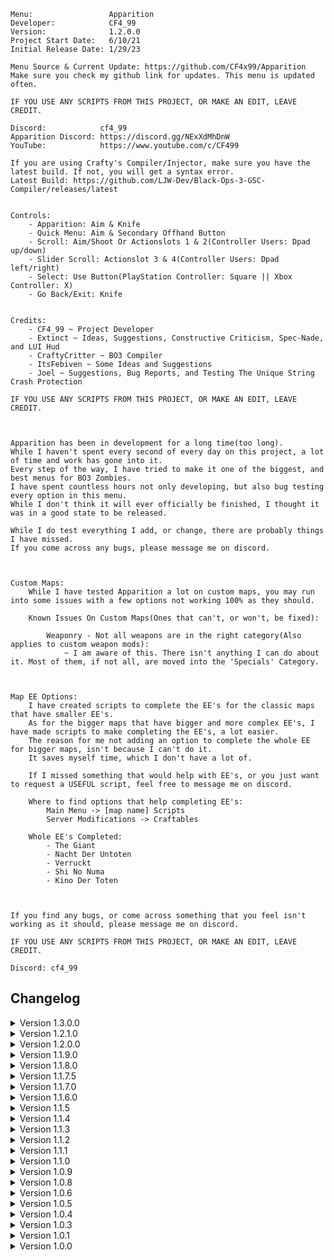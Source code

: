     Menu:                 Apparition
    Developer:            CF4_99
    Version:              1.2.0.0
    Project Start Date:   6/10/21
    Initial Release Date: 1/29/23

    Menu Source & Current Update: https://github.com/CF4x99/Apparition
    Make sure you check my github link for updates. This menu is updated often.

    IF YOU USE ANY SCRIPTS FROM THIS PROJECT, OR MAKE AN EDIT, LEAVE CREDIT.

    Discord:            cf4_99
    Apparition Discord: https://discord.gg/NExXdMhDnW
    YouTube:            https://www.youtube.com/c/CF499

    If you are using Crafty's Compiler/Injector, make sure you have the latest build. If not, you will get a syntax error.
    Latest Build: https://github.com/LJW-Dev/Black-Ops-3-GSC-Compiler/releases/latest


    Controls:
        - Apparition: Aim & Knife
        - Quick Menu: Aim & Secondary Offhand Button
        - Scroll: Aim/Shoot Or Actionslots 1 & 2(Controller Users: Dpad up/down)
        - Slider Scroll: Actionslot 3 & 4(Controller Users: Dpad left/right)
        - Select: Use Button(PlayStation Controller: Square || Xbox Controller: X)
        - Go Back/Exit: Knife


    Credits:
        - CF4_99 ~ Project Developer
        - Extinct ~ Ideas, Suggestions, Constructive Criticism, Spec-Nade, and LUI Hud
        - CraftyCritter ~ BO3 Compiler
        - ItsFebiven ~ Some Ideas and Suggestions
        - Joel ~ Suggestions, Bug Reports, and Testing The Unique String Crash Protection

    IF YOU USE ANY SCRIPTS FROM THIS PROJECT, OR MAKE AN EDIT, LEAVE CREDIT.



    Apparition has been in development for a long time(too long).
    While I haven't spent every second of every day on this project, a lot of time and work has gone into it.
    Every step of the way, I have tried to make it one of the biggest, and best menus for BO3 Zombies.
    I have spent countless hours not only developing, but also bug testing every option in this menu.
    While I don't think it will ever officially be finished, I thought it was in a good state to be released.

    While I do test everything I add, or change, there are probably things I have missed.
    If you come across any bugs, please message me on discord.



    Custom Maps:
        While I have tested Apparition a lot on custom maps, you may run into some issues with a few options not working 100% as they should.

        Known Issues On Custom Maps(Ones that can't, or won't, be fixed):

            Weaponry - Not all weapons are in the right category(Also applies to custom weapon mods):
                ~ I am aware of this. There isn't anything I can do about it. Most of them, if not all, are moved into the 'Specials' Category.



    Map EE Options:
        I have created scripts to complete the EE's for the classic maps that have smaller EE's.
        As for the bigger maps that have bigger and more complex EE's, I have made scripts to make completing the EE's, a lot easier.
        The reason for me not adding an option to complete the whole EE for bigger maps, isn't because I can't do it.
        It saves myself time, which I don't have a lot of.

        If I missed something that would help with EE's, or you just want to request a USEFUL script, feel free to message me on discord.

        Where to find options that help completing EE's:
            Main Menu -> [map name] Scripts
            Server Modifications -> Craftables
        
        Whole EE's Completed:
            - The Giant
            - Nacht Der Untoten
            - Verruckt
            - Shi No Numa
            - Kino Der Toten



    If you find any bugs, or come across something that you feel isn't working as it should, please message me on discord.

    IF YOU USE ANY SCRIPTS FROM THIS PROJECT, OR MAKE AN EDIT, LEAVE CREDIT.

    Discord: cf4_99

## Changelog

<details>
    <summary>
        Version 1.3.0.0
    </summary>

    - Whole Apparition menu structure has been remade
    - Due to hitting the function size bytecode limit for runMenuIndex, I chose to populate most sub menus by jumping to separate functions(to reduce the size of runMenuIndex)
    - Apparition can now be compiled on Infinity Loader(IL doesn't support '===' and '!==' which has been removed from AI spawners)

    - Added: Entity count display at the bottom left of the screen
    - Added: Menu customization option to disable the entity count display
    - Added: Menu customization option to reposition the menu for all styles(Zodiac style can only move left and right)
    - Added: Menu customization option to change the title color
    - Added: Menu customization option to change the options color
    - Added: Menu customization option to change the scrolling option color
    - Added: Menu customization option to change the toggled Option color(for when toggle style is set to text color)
    - Added: New temp-ban player system(you can now view a list of banned players, and unban them)
    - Added: Dead Ops View
    - Added: Newsbar
    - Added: Der Eisendrache Enable All Landing Pads
    - Added: Wunderwaffe DG-2 for SOE

    - Fixed: Der Eisendrache Void Bow steps
    - Fixed: Der Eisendrache Fire Bow Fireplace step
    - Fixed: Keyboard/Numberpad UI
    - Fixed: Bug with scrolling system
    - Fixed: Possible crash while using rain projectiles
    - Fixed: Possible crash with unlimited ammo/equipment
    - Fixed: Zombie counter UI
    - Fixed: Repair all window barriers
    - Fixed: Save & Load binds no longer work while in the menu
    - Fixed: Issues with the tornado
    - Fixed: Collecting all craftables breaking the rituals on SOE

    - Removed: Mod Menu Lobby Game mode
    - Removed: Anti-Join(useless)

    - Changed: Reorganized several menus
    - Changed: Increased the RGB Fade speed
    - Changed: Anti-End Game is now located in host menu
    - Changed: Force Field now has it's own submenu(still in fun scripts)
    - Changed: SOE Fumigator is now a submenu that will allow you to give Fumigators to selective players

</details>

<details>
    <summary>
        Version 1.2.1.0
    </summary>

    - Added: Menu Customization Option To Change Menu Scrolling Buffer(Speed)
    
    - Improved: Shader Auto-Sizing -- Remade The Games 'GetTextWidth' function to be able to auto-adjust to better fit keybinds when switching between controller and keyboard
    - Improved: Scrolling system to skip any blank or invalid options

    - Fixed: Save Player Verification
    - Fixed: Bug with hud not showing while dead
    - Fixed: Teleporting all players will no longer do damage to them
    - Fixed: Bugs between skybase teleporter, and spawned teleporters
    - Fixed: Origins 115 rings not working(Officially working flawlessly)
    - Fixed: Player rank applying to yourself, rather than the selected player
    - Fixed: Anti-End Game not allowing the host to end the game, even in a private match

</details>

<details>
    <summary>
        Version 1.2.0.0
    </summary>
    
    - Added: Auto-Correction For Menu Hud While Using Resolutions That Would Normally Put The Hud Off Screen
    - Added: Zodiac Menu Style
    - Added: Ability To Have Shaders As Options(Won't Use It On BO3. But, Wanted To Do It Anyways)
    - Added: Mexican Wave
    - Added: Flyable Lunar Lander(Ascension Only)
    - Added: Option To Disable Menu Sounds
    - Added: Option To Collect All Craftables At Once, Collect All Pieces Of Specific Craftable, Or Specific Parts Of A Craftable
    - Added: Pre-Set Teleports For Every Map
    - Added: Option To Clear Selected Stats
    - Added: Auto-Down Player(Malicious Options)
    - Added: Custom Teleporters(Decided On This Instead Of Ziplines, Which Have Been Requested A Lot)
    - Added: Skybase(Works On All Maps -- You Could Still Hit G_Entity Limit On Some Maps Though)
    - Added: New Debug Printing(Prints Bottom Left -- Will Only Be Used For Host Prints Like G_Entity Protection)

    - Improved: Align 115 Rings(Origins) -- Works Perfectly Now
    - Improved: Rank/Prestige Options -- There was a lot of confusion, and issues with this. Everything should be good now.
    - Improved: Menu Credits
    - Improved: G_Entity Protection(Should Adjust To All Maps Now)
    - Improved: Unnecessary menu threads on players

    - Changed: Menu Instructions Location To Bottom Center Of Screen
    - Changed: Moved Menu Position Up
    - Changed: Max Options Shown To 9 -- Zodiac Style Is 12
    - Changed: Prestige Slider Max Is Now 11(Master Prestige)
    - Changed: Player Insta-Kill To Slider(Disable, All, Melee)
    - Changed: Spawnable System Dismantle Option -- Now Dismantles Each Piece With A Random Amount Of Force
    - Changed: Model Scaling(Maximum: 10 || Minimum: 0.5 || Increment: 0.5)
    - Changed: Moved Save & Load Position To Teleport Menu
    - Changed: Welcome Message Style

    - Fixed: Issue With Slider Max/Min Value Not Correctly Refreshing
    - Fixed: Hud Count Confliction With Zombie Counter And Menu Hud
    - Fixed: Crash With Spiral Staircase Spawning While G_Entity Crash Protection Is Deleting Entities

</details>

<details>
    <summary>
        Version 1.1.9.0
    </summary>

    - Improved: Major Backend Improvements
    - Improved: Client Disconnect Handler(If a player is navigating another players options, and that player disconnects, it will kick them back to the player menu. If a player is viewing the player menu when a player disconnects, it will refresh the options)

    - Added: Native Design Back
    - Added: Option To Temp Save A Player's Verification
    - Added: Projectile Vomiting(Zombie Options)
    - Added: Knockdown(Zombie Options || All Maps But The Giant)
    - Added: Push(Zombie Options || Only Available On SOE)
    - Added: Start Of Game Mode Options(Mod Menu Lobby Only Atm)

    - Changed: Submenu system now doesn't rely on player info to find the correct submenu

</details>

<details>
    <summary>
        Version 1.1.8.0
    </summary>

    - Improved: Menu Backend
    - Improved: Menu Open/Close Animations
    - Improved: Light Protector(Major Improvements)

    - Changed: Submenus Now Run On Client XUIDs rather than Entity Number
    - Changed: Camo Selector From Slider To Submenu. It Now Lists By Proper Display Names Rather Than Index
    - Changed: Drop Camera Is Now In Fun Scripts
    - Changed: Silent Aimbot Now Only Runs While The Player Is Firing Instead Of While The Player Is Holding Down Their Trigger

    - Added: Client Disconnect Handler. If You're Viewing A Player's Options When They Disconnect, You Will Be Kicked Back To The Player Menu.
    - Added: Menu Style: "Nautaremake" (Remake Of ItsFebiven's 'Nautalus Design)
    - Added: Ice Skating To Fun Scripts
    - Added: All Client God Mode Option
    - Added: Show Tris Lines
    - Added: tag_eye To Bone Tags List
    - Added: A Welcome Message When A Player Is Given The Menu, Or When The Host Spawns
    - Added: Disable Player Hud

    - Fixed: Samantha Says Part 2 Bug On Moon. It Will Work Now, But Won't Let You Use It Until You Get To That Step In The EE.
    - Fixed: Issue When Loading Saved Menu Design Color
    - Fixed: Crashing Issue With Cod Jumper
    - Fixed: Issue With Rapid Fire Not Turning Off Correctly
    - Fixed: Force Field Not Killing All AI Types

    - Removed: XP Multiplier
    - Removed: Menu Blur Option
    - Removed: Leftover Debug Prints In Shoot To Revive

</details>

<details>
    <summary>
        Version 1.1.7.5
    </summary>

    - Fixed: Issues With Serious's Compiler
    - Fixed: Client Bind UI
    - Fixed: Forge Mode & Gravity Gun Not Picking Up Players
    - Fixed: Issue on Origins with teleporting to the robot heads, then exiting
    - Fixed: Max G_Entity Count Is Lower On The Giant, G_Entity Crash Protection Has Been Updated To Fit That
    - Added: Menu Open/Close Animations
    - Added: Option To Disable Menu Open/Close Animations
    - Added: Retain Perks
    - Changed: Redesigned & Improved Menu Instructions
    - Changed: Repositioned Menu(Moved Further Left)
    - Changed: Repositioned Zombie Counter
    - Changed: Menu Now Loads At The Start Of The Game, Rather Than After The Black Screen
    - Changed: Decreased The Chances Of The Menu Creating Unnecessary Unique Strings
    - Changed: Number Pad Now Uses Values, Rather Than Strings(No Lag - Decreases The Amount Of Unique Strings - Auto-Corrects When You Go Over Max Int)
    - Removed: All LUI Hud
    - Removed: Unnecessary Utility Functions

</details>

<details>
    <summary>
        Version 1.1.7.0
    </summary>

    - Added: Entity Options Back
    - Added: Forge Mode
    - Changed: Moved Mount Camera To Fun Scripts
    - Changed: Explosive Bullet Damage & Range Are Now Int Sliders
    - Changed: G_Entity Crash Protection Is Now Enabled By Default
    - Changed: XP Multiplier To Int Slider(Minimum: 2 || Max: 100)
    - Changed: Forge Model Distance Editor To Int Slider
    - Improved: Large Cursor(Now Sliders, Text Bools, and Sub Menu Indicators Scale With The Option)
    - Improved: G_Entity Crash Protection - Protection Is 1000x Better Now
    - Improved: Electric Fire Cherry(Now Functions Like An Enhanced Electric Cherry)
    - Improved: Rebuilt Gravity Gun(Works Perfectly Now)
    - Improved: Delete Gun
    - Improved: Shoot To Revive
    - Improved: Rocket Riding - You Can Now Rocket Ride Other Players By Firing A Missile While Near Them
    - Improved: Zombie Spawning - Faster & Shouldn't Have Issues Anymore
    - Improved: Nuke Nades
    - Improved: SOE Beast Mode - Works As It Should - Can Now Be Toggled On Other Players
    - Fixed: Bug With New Camo Saving System While Un-Pack 'a' Punching A Weapon
    - Fixed: Surface Type Traces That Look For Invalid Surfaces
    - Fixed: Bug With Client Visual Effects

</details>

<details>
	<summary>
		Version 1.1.6.0
	</summary>

    - Changed: Increased Slider Speed
    - Fixed: Client Side Button UI
    - Fixed: Bug With Some Death Barriers
    - Fixed: Aimbot Distance Check
    - Fixed: Bug With Downing All Players
    - Fixed: Bug With Server XP Multiplier being set too high and causing negative xp
    - Fixed: Take Current Weapon, also taking your knife
    - Improved: Any camo set on weapons using the menu, will now save on those weapons and won't be removed when using other options like attachments
    - Improved: Rebuilt Zombie Counter(better than ever)
    - Added: Player Info Back
    - Added: sv_cheats Toggle
    - Added: Shoot While Sprinting
    - Added: Electric Fire Cherry
    - Added: Adventure Time Back
    - Added: Earthquake Back
    - Added: Rapid Fire
    - Added: Disable Earning Points
    - Added: Smooth Snap Aimbot
    - Added: Smooth Snap Amount
    - Added: Target Requirement(None / Visible / Damageable)
    - Removed: Auto-Verification
 
</details>

<details>
	<summary>
		Version 1.1.5
	</summary>

	- Fixed: Unique string crash protection. You should now officially never encounter the unique string crash.
    - Removed: Effects Man Options
    - Changed: Zombie Counter Now Only Shows The Alive Count
    - Changed: Limited The Amount Of Bad Effects And Models That Are Used In The Menu
    - Changed: Weapon Attachments Are Now All In One Submenu, Rather Than In Serparate Categories
    - Changed: Force Field Size Is Now An Int Slider
    - Added: Joel To Menu Credits
 
</details>

<details>
	<summary>
		Version 1.1.4
	</summary>

	- The crashing issue people have been experiencing due to exceeding the max amount of unique strings, should be controlled now. The chances anyone hits the max now, is slim. If you do manage to hit the max, I have implemented a protection that will stop unique strings from being made.
    - Improved: Menu Refreshing. There shouldn't be anymore conflictions between the quick menu and Menu Refresh. There also shouldn't be anymore pointless refreshes for clients.
    - Removed: Option Counter
    - Removed: Player Info
    - Improved: Quick Menu Shader Auto-Sizing
 
</details>

<details>
	<summary>
		Version 1.1.3
	</summary>

	- Improved Menu Handling When Player Dies
    - Fixed Several Bugs After Player Dies & Respawns
    - When Dead and Spectating, Menu Is Now Disabled and Only the Quick Menu Is Accessible.
    - When Dead, The Quick Menu Now Only Has 3 Options: Respawn, Restart Game(Host), and Disconnect(Host)
    - Fixed Some Things That Might Cause Crashes
    - Fixed Several Bugs With Old School Design
    - Fixed A Bug With Server Tweakable: Max Ammo Fills Clips, Always Being On
    - Improved Menu Hud Handling
    - Fixed Bug With Player Info
    - Fixed Bug With Keyboard/Number Pad/Menu Credits While Using The Old School Design
    - Removed: Entity Options
    - Removed: 3D Drawing
    - Removed: Health Bar
    - Removed: Adventure Time
    - Removed: Earthquake
    - Removed: Custom Crosshairs
    - Improved: Revive Player
    - Fixed: Bug With Teleporting Player To Self/Self To Player
    - Fixed: Bug That Would Enable Double Jump When You Respawn
    - Added: Welcome Message
    - Added: Death Slider(Down / Kill)
    - Added: Pack 'a' Punch Camo When Weapon Is Packed Using The Menu
 
</details>

<details>
	<summary>
		Version 1.1.2
	</summary>

	- Fixed: Sliders/Keyboard Controls For Controller Users
    - Removed: Duplicate Function
    - Added: Open Pause Menu For Player(Malicious/Trolling Option)
    - Added: Max Ammo Power-Ups Fill Weapon Clips(Server Tweakable)
    - Fixed: Small Syntax Issue That Was Overlooked
    - Fixed The Issues That Serious's Compiler Had With Apparition
 
</details>

<details>
	<summary>
		Version 1.1.1
	</summary>

	- Improved: Scrolling System
    - Fixed: Bug With Player Info Improperly Destroying HUD
    - Fixed: Bug With Player Info Not Showing When Immediately Opening Player Menu
    - Changed: Option Count Disabled By Default
    - Fixed: Added Save/Load Design Back
    - Changed: Minimum Options Shown Is Now 5
    - Added: Merry Go Round
    - Added: Drop Tower
 
</details>

<details>
	<summary>
		Version 1.1.0
	</summary>

	- Improved: Major UI Changes/Improvements
    - Improved: Menu Hud Handling. Should Never Run Into Issues With Hud Disappearing.
    - Revamped: Scrolling System(Causes Less Lag & Faster Scrolling)
    - Fixed: Bug With Quick Menu Scrolling System
    - Changed: Default Max Options From 9 To 12
    - Changed: Custom Max Options Shown - Minimum Is Now 1 - Max Is Now 12
    - Removed: Custom Menu RGB
    - Removed: Custom Menu Position
    - Removed: Custom Menu Width
    - Changed: Option Counter Is Now Enabled By Default
    - Improved: Menu Instructions Handling(More Detailed Instructions, And More Instructions For Scripts)
    - Changed: Switched Verifications Admin & Co-Host(Co-Host Is Now The Higher Verification)
    - Added: Custom Menu Blur Amount(When Menu Blur Is Enabled)
    - Added: Player Info(Shows When Hovering Over Their Name In The Player Menu)(Won't Show Host Info)
    - Added: 'Type Writer' To Doheart Styles
    - Added: Random Character Model Index Loop
    - Removed: Aimbot - Aiming Required
    - Added: Aimbot Key(None / Aiming / Firing)
    - Improved: Aimbot Targeting(Will Now Officially Target All AI Types)
    - Added: More Support For Specific Map Teleports
    - Fixed: Bug With Fire Bow Quest
    - Improved: Scripts That Spawn Zombies
 
</details>

<details>
	<summary>
		Version 1.0.9
	</summary>

	- Artillery Strike Now Counts As Kills For The Person That Activated It
    - Fixed Bug Between Moon Doors and Open All Doors
    - Improved Aimbot Targeting
    - Fixed Aimbot Not Targeting All AI Types
    - Improved Aimbot Auto-Fire
    - Aimbot Types: Silent/Snap
    - Removed Snap To Zombie/Shoot Through Walls
    - Fixed Bug With Modify Score
    - Added Option To Teleport To Selected Entity In Entity Options
    - Added Reign Drops To Power-Ups Menu
    - Added Option To Unlock/Lock All Challenges
    - Fixed & Improved Anti-End Game
    - Added Der Eisendrache Fire & Lightning Bow Quest Options Back
    - You Can Now Collect Single Pieces Of Craftables Instead Of All At Once
    - Changed Menu Scrolling/Selecting Sounds
    - Fixed Bug With Quick Menu While Using Old School Design
    - Added 'Disable Fog' To Host Menu
 
</details>

<details>
	<summary>
		Version 1.0.8
	</summary>

	- Added: Aimbot Distance Check
    - Added: Player Mount Camera Option
    - Added: Ability To Add Pack 'a' Punched Weapons To Mystery Box
    - Added: Weapon Attachments
    - Added: DevGui Info(Host Only)
    - Added: Jumpscare (SOE & Origins)
    - Fixed: Bug with menu instructions not showing when a player is verified
 
</details>

<details>
	<summary>
		Version 1.0.6
	</summary>

	- Replaced Native Design With Right Side Design
    - Updated how the menu loads design variables to fit whatever design is loaded by default
 
</details>

<details>
	<summary>
		Version 1.0.5
	</summary>

	- Removed Der Eisendrache Bow Quests Until Crashes Can Be Worked Out

    - Added A Quick Menu
        - Quick Menu Features:
            - Unique Design
            - Infinite Scroll
            - Auto-Sizing Option Backgrounds
            - Bool/Slider Options
 
</details>

<details>
	<summary>
		Version 1.0.4
	</summary>

	- Added Old School Design
    - Added Option To Enable Large Cursor
    - Fixed Bug Not Being Able To Open 'Advanced Scripts'
    - Added Ability To Change Hitmarker Feedback Shader
    - Added Option To Force Animations On Zombies
    - Fixed Bug With Hitmarkers On Custom Maps/Mods That Has Hitmarkers Enabled
 
</details>

<details>
	<summary>
		Version 1.0.3
	</summary>

	- Spiral Staircase should now work for all maps
    - Added the option for someone to add a welcome message if wanted.

    - Origins Scripts
        - Complete Ice Tiles
        - Complete Ice Tombstones
        - Complete Wind Rings
        - Complete Wind Smoke Stones
        - Complete Fire Cauldrons
        - Complete Fire Torches
        - Complete Lightning Piano Song
        - Complete Lightning Dials
        - Rotate 115 Rings To Desired Color
 
</details>

<details>
	<summary>
		Version 1.0.1
	</summary>

    - Fixed Loading Crash On Custom Maps
    - Removed Type Writer, Rain, CYCL, and KRDR from Doheart styles
    - Added Fade Effect to Doheart Styles
    - Option Counter Is Disabled By Default
    - Fixed Bug With Spawning Models On Bigger Maps
    
</details>

<details>
	<summary>
		Version 1.0.0
	</summary>